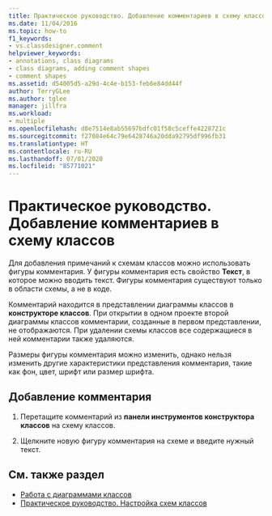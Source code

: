 ```yaml
---
title: Практическое руководство. Добавление комментариев в схему классов (конструктор классов)
ms.date: 11/04/2016
ms.topic: how-to
f1_keywords:
- vs.classdesigner.comment
helpviewer_keywords:
- annotations, class diagrams
- class diagrams, adding comment shapes
- comment shapes
ms.assetid: d54005d5-a29d-4c4e-b153-feb6e84dd44f
author: TerryGLee
ms.author: tglee
manager: jillfra
ms.workload:
- multiple
ms.openlocfilehash: d8e7514e8ab55697bdfc01f58c5ceffe4228721c
ms.sourcegitcommit: f27084e64c79e6428746a20dda92795df996fb31
ms.translationtype: HT
ms.contentlocale: ru-RU
ms.lasthandoff: 07/01/2020
ms.locfileid: "85771021"
---
```

# <a name="how-to-add-comments-to-class-diagrams"></a>Практическое руководство. Добавление комментариев в схему классов

Для добавления примечаний к схемам классов можно использовать фигуры комментария. У фигуры комментария есть свойство **Текст**, в которое можно вводить текст. Фигуры комментария существуют только в области схемы, а не в коде.

Комментарий находится в представлении диаграммы классов в **конструкторе классов**. При открытии в одном проекте второй диаграммы классов комментарии, созданные в первом представлении, не отображаются. При удалении схемы классов все содержащиеся в ней комментарии также удаляются.

Размеры фигуры комментария можно изменить, однако нельзя изменить другие характеристики представления комментария, такие как фон, цвет, шрифт или размер шрифта.

## <a name="to-add-a-comment"></a>Добавление комментария

1. Перетащите комментарий из **панели инструментов конструктора классов** на схему классов.

2. Щелкните новую фигуру комментария на схеме и введите нужный текст.

## <a name="see-also"></a>См. также раздел

- [Работа с диаграммами классов](designing-and-viewing-classes-and-types.md)
- [Практическое руководство. Настройка схем классов](how-to-customize-class-diagrams.md)
